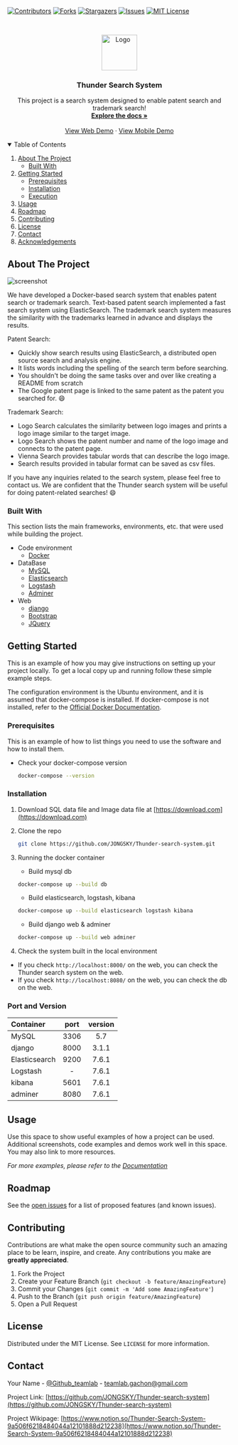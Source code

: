 <!-- PROJECT SHIELDS -->
<!--
*** I'm using markdown "reference style" links for readability.
*** Reference links are enclosed in brackets [ ] instead of parentheses ( ).
*** See the bottom of this document for the declaration of the reference variables
*** for contributors-url, forks-url, etc. This is an optional, concise syntax you may use.
*** https://www.markdownguide.org/basic-syntax/#reference-style-links
-->
[![Contributors][contributors-shield]][contributors-url]
[![Forks][forks-shield]][forks-url]
[![Stargazers][stars-shield]][stars-url]
[![Issues][issues-shield]][issues-url]
[![MIT License][license-shield]][license-url]

<!-- PROJECT LOGO -->
<br />
<p align="center">
  <a href="https://github.com/JONGSKY/Thunder-search-system">
    <img src="https://cdn.icon-icons.com/icons2/317/PNG/512/lightning-icon_34399.png" alt="Logo" width="80" height="80">
  </a>

  <h3 align="center">Thunder Search System</h3>

  <p align="center">
    This project is a search system designed to enable patent search and trademark search!
    <br />
    <a href="https://www.notion.so/Thunder-Search-System-9a506f6218484044a12101888d212238"><strong>Explore the docs »</strong></a>
    <br />
    <br />
    <a href="https://s3.us-west-2.amazonaws.com/secure.notion-static.com/a00e3328-cba9-4c2c-b251-3afb63a08561/Thunder.mp4?X-Amz-Algorithm=AWS4-HMAC-SHA256&X-Amz-Credential=AKIAT73L2G45O3KS52Y5%2F20201214%2Fus-west-2%2Fs3%2Faws4_request&X-Amz-Date=20201214T104035Z&X-Amz-Expires=86400&X-Amz-Signature=e1319e4eecdbfde0b97211384bdbf0781af1ddc7fb05b4787e18626271b9c546&X-Amz-SignedHeaders=host">View Web Demo</a>
    ·
    <a href="https://s3.us-west-2.amazonaws.com/secure.notion-static.com/bb3cd419-a7d6-442f-9ba7-2fe47acc702c/mobile.mp4?X-Amz-Algorithm=AWS4-HMAC-SHA256&X-Amz-Credential=AKIAT73L2G45O3KS52Y5%2F20201214%2Fus-west-2%2Fs3%2Faws4_request&X-Amz-Date=20201214T104035Z&X-Amz-Expires=86400&X-Amz-Signature=70ccb0ba1a148bc6b832484e1ee3bfd2e34d4eca1f2e95e7cd752e8f5e286b0e&X-Amz-SignedHeaders=host">View Mobile Demo</a>
  </p>
</p>


<!-- TABLE OF CONTENTS -->
<details open="open">
  <summary>Table of Contents</summary>
  <ol>
    <li>
      <a href="#about-the-project">About The Project</a>
      <ul>
        <li><a href="#built-with">Built With</a></li>
      </ul>
    </li>
    <li>
      <a href="#getting-started">Getting Started</a>
      <ul>
        <li><a href="#prerequisites">Prerequisites</a></li>
        <li><a href="#installation">Installation</a></li>
        <li><a href="#execution">Execution</a></li>
      </ul>
    </li>
    <li><a href="#usage">Usage</a></li>
    <li><a href="#roadmap">Roadmap</a></li>
    <li><a href="#contributing">Contributing</a></li>
    <li><a href="#license">License</a></li>
    <li><a href="#contact">Contact</a></li>
    <li><a href="#acknowledgements">Acknowledgements</a></li>
  </ol>
</details>



<!-- ABOUT THE PROJECT -->
## About The Project

![screenshot](https://user-images.githubusercontent.com/40276516/102075117-1e7d6080-3e49-11eb-80c5-ae58070ec5bc.png)

We have developed a Docker-based search system that enables patent search or trademark search. Text-based patent search implemented a fast search system using ElasticSearch. The trademark search system measures the similarity with the trademarks learned in advance and displays the results.

Patent Search:
* Quickly show search results using ElasticSearch, a distributed open source search and analysis engine.
* It lists words including the spelling of the search term before searching.
* You shouldn't be doing the same tasks over and over like creating a README from scratch
* The Google patent page is linked to the same patent as the patent you searched for. :smile:

Trademark Search:
* Logo Search calculates the similarity between logo images and prints a logo image similar to the target image.
* Logo Search shows the patent number and name of the logo image and connects to the patent page.
* Vienna Search provides tabular words that can describe the logo image.
* Search results provided in tabular format can be saved as csv files.

If you have any inquiries related to the search system, please feel free to contact us. We are confident that the Thunder search system will be useful for doing patent-related searches! :smile: 

### Built With


This section lists the main frameworks, environments, etc. that were used while building the project.
* Code environment
  * [Docker](https://www.docker.com/)
* DataBase
  * [MySQL](https://www.mysql.com/)
  * [Elasticsearch](https://www.elastic.co/kr/elasticsearch/)
  * [Logstash](https://www.elastic.co/kr/logstash)
  * [Adminer](https://www.adminer.org/)
* Web
  * [django](https://www.djangoproject.com/)
  * [Bootstrap](https://getbootstrap.com)
  * [JQuery](https://jquery.com)

<!-- GETTING STARTED -->
## Getting Started

This is an example of how you may give instructions on setting up your project locally.
To get a local copy up and running follow these simple example steps.

The configuration environment is the Ubuntu environment, and it is assumed that docker-compose is installed. 
If docker-compose is not installed, refer to the [Official Docker Documentation](https://docs.docker.com/compose/).

### Prerequisites

This is an example of how to list things you need to use the software and how to install them.
* Check your docker-compose version
  ```sh
  docker-compose --version
  ```


### Installation

1. Download SQL data file and Image data file at [https://download.com](https://download.com)
2. Clone the repo
   ```sh
   git clone https://github.com/JONGSKY/Thunder-search-system.git
   ```
3. Running the docker container
   * Build mysql db
   ```sh
   docker-compose up --build db
   ```
   * Build elasticsearch, logstash, kibana
   ```sh
   docker-compose up --build elasticsearch logstash kibana
   ```
   * Build django web & adminer
   ```sh
   docker-compose up --build web adminer
   ```

4. Check the system built in the local environment 
* If you check `http://localhost:8000/` on the web, you can check the Thunder search system on the web.
* If you check `http://localhost:8080/` on the web, you can check the db on the web.


### Port and Version

|Container|port|version|
|:---|:---:|:---:|
|MySQL|3306|5.7|
|django|8000|3.1.1|
|Elasticsearch|9200|7.6.1|
|Logstash|-|7.6.1|
|kibana|5601|7.6.1|
|adminer|8080|7.6.1|

<!-- USAGE EXAMPLES -->
## Usage

Use this space to show useful examples of how a project can be used. Additional screenshots, code examples and demos work well in this space. You may also link to more resources.

_For more examples, please refer to the [Documentation](https://www.notion.so/310f6db5d0f44676bbd6410498450bf0)_


<!-- ROADMAP -->
## Roadmap

See the [open issues](https://github.com/JONGSKY/Thunder-search-system/issues) for a list of proposed features (and known issues).



<!-- CONTRIBUTING -->
## Contributing

Contributions are what make the open source community such an amazing place to be learn, inspire, and create. Any contributions you make are **greatly appreciated**.

1. Fork the Project
2. Create your Feature Branch (`git checkout -b feature/AmazingFeature`)
3. Commit your Changes (`git commit -m 'Add some AmazingFeature'`)
4. Push to the Branch (`git push origin feature/AmazingFeature`)
5. Open a Pull Request



<!-- LICENSE -->
## License

Distributed under the MIT License. See `LICENSE` for more information.



<!-- CONTACT -->
## Contact

Your Name - [@Github_teamlab](https://github.com/teamlab) - teamlab.gachon@gmail.com

Project Link: [https://github.com/JONGSKY/Thunder-search-system](https://github.com/JONGSKY/Thunder-search-system)

Project Wikipage: [https://www.notion.so/Thunder-Search-System-9a506f6218484044a12101888d212238](https://www.notion.so/Thunder-Search-System-9a506f6218484044a12101888d212238)

<!-- MARKDOWN LINKS & IMAGES -->
<!-- https://www.markdownguide.org/basic-syntax/#reference-style-links -->
[contributors-shield]: https://img.shields.io/github/contributors/JONGSKY/Thunder-search-system.svg?style=for-the-badge
[contributors-url]: https://github.com/JONGSKY/Thunder-search-system/graphs/contributors
[forks-shield]: https://img.shields.io/github/forks/JONGSKY/Thunder-search-system.svg?style=for-the-badge
[forks-url]: https://github.com/JONGSKY/Thunder-search-system/network/members
[stars-shield]: https://img.shields.io/github/stars/JONGSKY/Thunder-search-system?style=for-the-badge
[stars-url]: https://github.com/JONGSKY/Thunder-search-system/stargazers
[issues-shield]: https://img.shields.io/github/issues/JONGSKY/Thunder-search-system.svg?style=for-the-badge
[issues-url]: https://github.com/JONGSKY/Thunder-search-system/issues
[license-shield]: https://img.shields.io/github/license/JONGSKY/Thunder-search-system.svg?style=for-the-badge
[license-url]: https://github.com/JONGSKY/Thunder-search-system/blob/master/LICENSE.txt